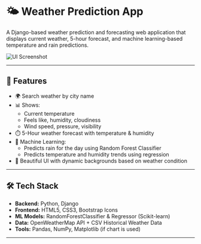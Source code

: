 # 🌤️ Weather Prediction App

A Django-based weather prediction and forecasting web application that displays current weather, 5-hour forecast, and machine learning-based temperature and rain predictions.

![UI Screenshot](weatherProject/forecast/static/img/weather-ui.png)


---

## 🚀 Features

- 🌍 Search weather by city name
- 📊 Shows:
  - Current temperature
  - Feels like, humidity, cloudiness
  - Wind speed, pressure, visibility
- ⏱️ 5-Hour weather forecast with temperature & humidity
- 🤖 Machine Learning:
  - Predicts rain for the day using Random Forest Classifier
  - Predicts temperature and humidity trends using regression
- 🎨 Beautiful UI with dynamic backgrounds based on weather condition

---



## 🛠️ Tech Stack

- **Backend:** Python, Django
- **Frontend:** HTML5, CSS3, Bootstrap Icons
- **ML Models:** RandomForestClassifier & Regressor (Scikit-learn)
- **Data:** OpenWeatherMap API + CSV Historical Weather Data
- **Tools:** Pandas, NumPy, Matplotlib (if chart is used)

---


